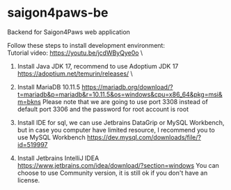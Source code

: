 # saigon4paws-be
Backend for Saigon4Paws web application

Follow these steps to install development environment: \
Tutorial video: https://youtu.be/jcdWByQye0o \

1. Install Java JDK 17, recommend to use Adoptium JDK 17 \
https://adoptium.net/temurin/releases/ \

2. Install MariaDB 10.11.5
https://mariadb.org/download/?t=mariadb&p=mariadb&r=10.11.5&os=windows&cpu=x86_64&pkg=msi&m=bkns
Please note that we are going to use port 3308 instead of default port 3306 and the password for root account is root

3. Install IDE for sql, we can use Jetbrains DataGrip or MySQL Workbench, but in case you computer have limited resource, I recommend you to use MySQL Workbench
https://dev.mysql.com/downloads/file/?id=519997

4. Install Jetbrains IntelliJ IDEA 
https://www.jetbrains.com/idea/download/?section=windows
You can choose to use Community version, it is still ok if you don't have an license.
